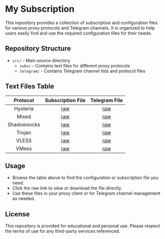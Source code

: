 # My Subscription

This repository provides a collection of subscription and configuration files for various proxy protocols and Telegram channels. It is organized to help users easily find and use the required configuration files for their needs.

## Repository Structure

- `src/` - Main source directory
  - `subs/` - Contains text files for different proxy protocols
  - `telegram/` - Contains Telegram channel lists and protocol files

## Text Files Table

<div align="center" style="width:100%">

<table width="100%">
<thead>
<tr>
<th style="text-align:center">Protocol</th>
<th style="text-align:center">Subscription File</th>
<th style="text-align:center">Telegram File</th>
</tr>
</thead>
<tbody>
<tr>
<td style="text-align:center">Hysteria</td>
<td style="text-align:center"><a href="https://raw.githubusercontent.com/danialmd81/my-subscribtion/main/src/subs/hysteria.txt">raw</a></td>
<td style="text-align:center"><a href="https://raw.githubusercontent.com/danialmd81/my-subscribtion/main/src/telegram/hysteria.txt">raw</a></td>
</tr>
<tr>
<td style="text-align:center">Mixed</td>
<td style="text-align:center"><a href="https://raw.githubusercontent.com/danialmd81/my-subscribtion/main/src/subs/mixed.txt">raw</a></td>
<td style="text-align:center"><a href="https://raw.githubusercontent.com/danialmd81/my-subscribtion/main/src/telegram/mixed.txt">raw</a></td>
</tr>
<tr>
<td style="text-align:center">Shadowsocks</td>
<td style="text-align:center"><a href="https://raw.githubusercontent.com/danialmd81/my-subscribtion/main/src/subs/ss.txt">raw</a></td>
<td style="text-align:center"><a href="https://raw.githubusercontent.com/danialmd81/my-subscribtion/main/src/telegram/ss.txt">raw</a></td>
</tr>
<tr>
<td style="text-align:center">Trojan</td>
<td style="text-align:center"><a href="https://raw.githubusercontent.com/danialmd81/my-subscribtion/main/src/subs/trojan.txt">raw</a></td>
<td style="text-align:center"><a href="https://raw.githubusercontent.com/danialmd81/my-subscribtion/main/src/telegram/trojan.txt">raw</a></td>
</tr>
<tr>
<td style="text-align:center">VLESS</td>
<td style="text-align:center"><a href="https://raw.githubusercontent.com/danialmd81/my-subscribtion/main/src/subs/vless.txt">raw</a></td>
<td style="text-align:center"><a href="https://raw.githubusercontent.com/danialmd81/my-subscribtion/main/src/telegram/vless.txt">raw</a></td>
</tr>
<tr>
<td style="text-align:center">VMess</td>
<td style="text-align:center"><a href="https://raw.githubusercontent.com/danialmd81/my-subscribtion/main/src/subs/vmess.txt">raw</a></td>
<td style="text-align:center"><a href="https://raw.githubusercontent.com/danialmd81/my-subscribtion/main/src/telegram/vmess.txt">raw</a></td>
</tr>
</tbody>
</table>

</div>

## Usage

- Browse the table above to find the configuration or subscription file you need.
- Click the raw link to view or download the file directly.
- Use these files in your proxy client or for Telegram channel management as needed.

## License

This repository is provided for educational and personal use. Please respect the terms of use for any third-party services referenced.
